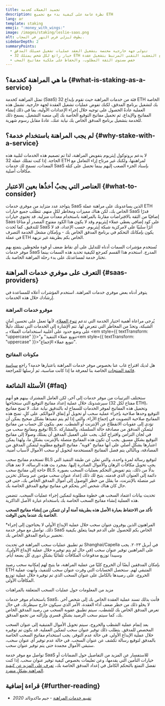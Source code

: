 ```yaml
---
title: تجميد العملات كخدمة
description: نظرة عامة على كيفية بدء مع تجميع ETH
lang: ar
template: staking
emoji: ":money_with_wings:"
image: /images/staking/leslie-saas.png
alt: يطوف ليزلي فرس النهر في السحاب.
sidebarDepth: 2
summaryPoints:
  - تتولى جهة خارجية مختصة بتشغيل العقد عمليات تشغيل عميلك المدقق
  - خيار رائع لكل شخص يمتلك 32 ETH ولا يشعر بالراحة إزاء التعامل مع التعقيد التقني المرتبط بتشغيل عقدة
  - خفض مستوى الثقة المطلوب، والحفاظ على ملكية مفاتيح السحب
---
```


## ما هي المراهنة كخدمة؟ {#what-is-staking-as-a-service}

تمثل المراهنة كخدمة (SaaS) فئة من خدمات المراهنة حيث تقوم بإيداع 32 ETH الخاصة بك لتشغيل برنامج المدقق، لكنك تفوض عمليات تشغيل العقدة لجهة خارجية. تشمل هذه العملية عادةً الحصول على توجيه خلال إجراء الإعدادات الأولية، بما في ذلك إنشاء المفاتيح والإيداع، ثم تحميل مفاتيح التوقيع الخاصة بك إلى منصة التشغيل. يسمح ذلك للخدمة بتشغيل برنامج المدقق الخاص بك نيابة عنك، عادةً مقابل رسوم شهرية.

## لم يجب المراهنة باستخدام خدمة؟ {#why-stake-with-a-service}

لا يدعم بروتوكول إيثريوم بتفويض المراهنة، لذا تم تصميم هذه الخدمات لتلبية هذه الحاجة. إذا كنت تمتلك عملة 32 ETH لمراهنتها، ولكنك غير مرتاح إزاء التعامل مع المعدات، تسمح لك خدمات SaaS بإسناد الجزء الصعب إليهم بينما تحصل على كتلة مكافآت أصلية.

<CardGrid>
  <Card title="برنامج المدقق الخاص بك" emoji=":desktop_computer:" description="Deposit your own 32 ETH to activate your own set of signing keys that will participate in Ethereum consensus. Monitor your progress with dashboards to watch those ETH rewards accumulate." />    
  <Card title="سهولة البدء" emoji="🏁" description="Forget about hardware specs, setup, node maintenance and upgrades. SaaS providers let you outsource the hard part by uploading your own signing credentials, allowing them to run a validator on your behalf, for a small cost." />
  <Card title="الحد من المخاطر" emoji=":shield:" description="In many cases users do not have to give up access to the keys that enable withdrawing or transferring staked funds. These are different from the signing keys, and can be stored separately to limit (but not eliminate) your risk as a staker." />
</CardGrid>

<StakingComparison page="saas" />

## العناصر التي يجبُ أخذُها بعين اﻻعتبار {#what-to-consider}

يتواجد عدد متزايد من موفري خدمات SaaS الذين يساعدونك على مراهنة عملة ETH الخاص بك، لكن هناك مميزات ومخاطر لكلٍ منهم. تتطلب جميع خيارات SaaS قدرًا إضافيًا من الثقة بالافتراضات مقارنةً بالمراهنة باستخدام معدات منزلية. قد تحتوي خيارات Saas على كود إضافي يغطي عملاء إيثريوم وقد لا يكون هذا الكود مفتوح المصدر أو متاحًا للتدقيق. كما تُحدث SaaS أثرًا سلبيًا على لامركزية شبكة إيثريوم. حسب الإعداد، قد لا يكون بإمكانك التحكم في برنامج المدقق الخاص بك - وبإمكان مشغل الخدمة التصرف في عملة ETH الخاص بكم بطريقة غير نزيهة.

تُستخدم مؤشرات السمات أدناه للتدليل على أي نقاط ضعف أو قوة ملحوظين يتمتع بهم موفر خدمات SaaS المدرج. استخدم هذا القسم كمرجع لكيفية تحديد هذه السمات بينما تختار خدمة لمساعدتك على بدء رحلة المراهنة الخاصة بك.

<StakingConsiderations page="saas" />

## التعرف على موفري خدمات المراهنة {#saas-providers}

يتوفر أدناه بعض موفري خدمات المراهنة. استخدم المؤشرات أعلاه للمساعدة في إرشادك خلال هذه الخدمات.

<ProductDisclaimer />

### موفرو خدمات المراهنة

<StakingProductsCardGrid category="saas" />

يُرجى مراعاة أهمية اختيار الخدمة التي تدعم [تنوع العملاء](/developers/docs/nodes-and-clients/client-diversity/)، لأنها تعمل على تحسين أمان الشبكة، وتحدّ من المخاطر التي تتعرض لها. تتم الإشارة إلى الخدمات التي تمتلك دليلًا على وضع حدود على أغلبية استخدامات العملاء بـ <em style={{ textTransform: "uppercase" }}>"تنويع عملاء التنفيذ"</em> و<em style={{ textTransform: "uppercase" }}>"تنويع عملاء الإجماع".</em>

### مكونات المفاتيح

<StakingProductsCardGrid category="keyGen" />

هل لديك اقتراح غاب عنا بخصوص موفر خدمات المراهنة باعتبارها خدمة؟ راجع [سياسة قائمة المنتجات](/contributing/adding-staking-products/) الخاصة بنا لمعرفة ما إذا كانت مناسبة، ثم أرسلها للمراجعة.

## الأسئلة الشائعة {#faq}

<ExpandableCard title="من يتحكم في مفاتيحي؟" eventCategory="SaasStaking" eventName="clicked who holds my keys">
ستختلف الترتيبات من موفر خدمات إلى آخر، لكن العامل المشترك بينهم هو أنهم سيرشدونك خلال عملية إعداد مفاتيح التوقيع التي ستحتاجها (مفتاح لكل 32 ETH)، وتحميل هذه المفاتيح لموفر الخدمات للسماح له بالتدقيق نيابة عنك. لا تمنح مفاتيح التوقيع وحدها صلاحية بإجراء عملية سحب أو تحويل أو إنفاق لأموالكم. على كلٍ، تمنح هذه المفاتيح صلاحية التصويت في إجماع الآراء، والتي إذا لم يتم تنفيذها بشكل صحيح يمكن أن تؤدي إلى عقوبات الانقطاع عن الإنترنت أو الشطب.
</ExpandableCard>

<ExpandableCard title="إذًا، هل هناك مجموعتان من المفاتيح؟" eventCategory="SaasStaking" eventName="clicked so there are two sets of keys">
نعم. يتكون كل حساب من مفاتيح <em>توقيع</em> ومفاتيح <em>سحب</em> من BLS. ليتمكن المدقق من مصادقة حالة السلسلة، والمشاركة في لجان التزامن واقتراح كتل، يجب على العميل المدقق أن يمتلك وصولًا إلى مفاتيح التوقيع بشكلٍ مسبق. يجب أن تكون هذه المفاتيح متصلة بالإنترنت بشكلٍ ما، ولهذا يمكن اعتبارها بشكلٍ أصلي على أنها مفاتيح "قوية". مفاتيح التوقيع مطلوبة ليتمكن المدقق من المصادقة، وبالتالي يتم فصل المفاتيح المستخدمة لتحويل أو سحب الأموال لأسباب أمنية.

تستخدم مفاتيح سحب BLS لتوقيع رسالة لمرة واحدة، والتي تعلن عن طبقة التنفيذ التي يجب تحويل مكافآت الرهان والأموال الصادرة إليها. بمجرد بث هذه الرسالة، لا تعد هناك حاجة إلى مفاتيح <em>سحب BLS</em>. بدلًا من ذلك، يتم تفويض التحكم بعمليات السحب بصورة دائمة إلى العنوان الذي قدمته. يتيح لك ذلك إعداد عنوان سحب مؤمن عبر وسائل تخزين غير متصلة بالإنترنت، ما يقلل من خطر الوصول إلى أموال المدقق الخاص بك، حتى في حال كان هناك شخص آخر يتحكم في مفاتيح توقيع المدقق الخاصة بك.

تحديث بيانات اعتماد السحب هي خطوة مطلوبة لتمكين إجراء عمليات السحب. تتضمن هذه العملية إنشاء مفاتيح السحب الخاصة بك باستخدام عبارة الأصل الذاكرية.

<strong>تأكد من الاحتفاظ بعبارة الأصل هذه بطريقة آمنة أو لن تتمكن من إنشاء مفاتيح السحب الخاصة بك عندما يحين الوقت.</strong>

\*المراهنون الذين يوفرون عنوان سحب خلال عملية الإيداع الأولي لا يحتاجون إلى إجراء ذلك. تواصل مع موفر خدمة SaaS الخاص بكم للحصول على الدعم فيما يتعلق بكيفية تحضير برنامج المدقق الخاص بك.
</ExpandableCard>

<ExpandableCard title="متى يمكنني إجراء عملية سحب؟" eventCategory="SaasStaking" eventName="clicked when can I withdraw">
تم تطبيق عمليات سحب المراهنة في تحديث Shanghai/Capella في أبريل ٢٠٢٣. يجب على المراهنين توفير عنوان سحب (في حال لم يتم توفيره خلال عملية الإيداع الأولي)، وسيبدأ توزيع مدفوعات المكافآت تلقائيًا بشكلٍ دوري كل بضعة أيام.

بإمكان المدققين أيضًا أن الخروج كليًا من عملية المراهنة، ما يتيح لهم إمكانية سحب رصيد ETH المتبقي لهم. ستحصل الحسابات التي وفرت عنوان سحب للتنفيذ، وأنهت عملية الخروج، على رصيدها بالكامل على عنوان السحب الذي تم توفيرة خلال عملية توزيع المكافآت الأولى.

<ButtonLink href="/staking/withdrawals/">مزيد من المعلومات حول عمليات السحب المتعلقة بالمراهنات</ButtonLink>
</ExpandableCard>

<ExpandableCard title="ماذا يحدث في حال تم شطبي؟" eventCategory="SaasStaking" eventName="clicked what happens if I get slashed">
باستخدام موفر خدمات SaaS، فأنت بذلك تسند عملية العقدة الخاص بك إلى شخص آخر. لا يخلو ذلك من خطر ضعف أداء العقدة، الأمر الذي سيكون خارج سيطرتك. في حال تعرض المدقق الخاص بك للشطب، سيتم تطبيق عقوبة السحب من رصيد المدقق الخاص بك، كما سيتم سحب الرصيد بشكلٍ قسري وإزالته من تجمع المدقق.

بعد إتمام عملية الشطب والخروج، سيتم تحويل الأموال المتبقية إلى عنوان السحب المخصص للمدقق. يتطلب ذلك توفير عنوان سحب لتمكين العملية. قد يكون تم توفيره خلال عملية الإيداع الأولي. في حالة عدم التوفر، يجب استخدام مفاتيح السحب الخاصة بالمدقق لتوقيع رسالة تكشف عن عنوان السحب. في حالة عدم توفير أي عنوان سحب، ستبقى الأموال مجمدة حتى يتم توفير عنوان سحب.

تواصل مع موفر خدمة SaaS للاستفسار عن المزيد من التفاصيل حول الضمانات أو خيارات التأمين التي يقدمها، وعن تعليمات بخصوص كيفية توفير عنوان سحب. إذا كنت تفضل التمتع بالتحكم الكامل في إعداد المدقق الخاصة بك، [تعرف على المزيد عن كيفية المراهنة بشكلٍ منفرد](/staking/solo/).
</ExpandableCard>

## قراءة إضافية {#further-reading}

- [تقييم خدمات المراهنة](https://www.attestant.io/posts/evaluating-staking-services/) - _جيم ماكدونالد 2020_

